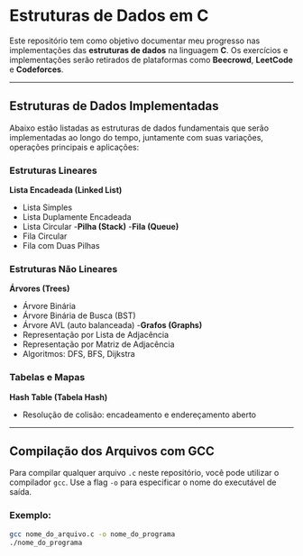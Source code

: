 # Estruturas de Dados em C

Este repositório tem como objetivo documentar meu progresso nas implementações das **estruturas de dados** na linguagem **C**. Os exercícios e implementações serão retirados de plataformas como **Beecrowd**, **LeetCode** e **Codeforces**.

---

## Estruturas de Dados Implementadas

Abaixo estão listadas as estruturas de dados fundamentais que serão implementadas ao longo do tempo, juntamente com suas variações, operações principais e aplicações:

### Estruturas Lineares
**Lista Encadeada (Linked List)**
  - Lista Simples
  - Lista Duplamente Encadeada
  - Lista Circular
-**Pilha (Stack)**
-**Fila (Queue)**
  - Fila Circular
  - Fila com Duas Pilhas

### Estruturas Não Lineares
**Árvores (Trees)**
  - Árvore Binária
  - Árvore Binária de Busca (BST)
  - Árvore AVL (auto balanceada)
-**Grafos (Graphs)**
  - Representação por Lista de Adjacência
  - Representação por Matriz de Adjacência
  - Algoritmos: DFS, BFS, Dijkstra

### Tabelas e Mapas
**Hash Table (Tabela Hash)**
  - Resolução de colisão: encadeamento e endereçamento aberto



---

## Compilação dos Arquivos com GCC

Para compilar qualquer arquivo `.c` neste repositório, você pode utilizar o compilador `gcc`. Use a flag `-o` para especificar o nome do executável de saída.

### Exemplo:

```bash
gcc nome_do_arquivo.c -o nome_do_programa
./nome_do_programa
